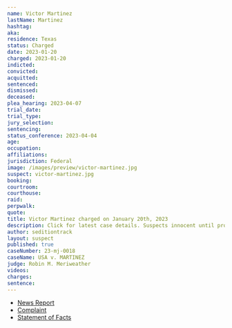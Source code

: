 ```yaml
---
name: Victor Martinez
lastName: Martinez
hashtag:
aka:
residence: Texas
status: Charged
date: 2023-01-20
charged: 2023-01-20
indicted:
convicted:
acquitted:
sentenced:
dismissed:
deceased:
plea_hearing: 2023-04-07
trial_date:
trial_type:
jury_selection:
sentencing:
status_conference: 2023-04-04
age:
occupation:
affiliations:
jurisdiction: Federal
image: /images/preview/victor-martinez.jpg
suspect: victor-martinez.jpg
booking:
courtroom:
courthouse:
raid:
perpwalk:
quote:
title: Victor Martinez charged on January 20th, 2023
description: Click for latest case details. Suspects innocent until proven guilty.
author: seditiontrack
layout: suspect
published: true
caseNumber: 23-mj-0018
caseName: USA v. MARTINEZ
judge: Robin M. Meriweather
videos:
charges:
sentence:
---
```


- [News Report](https://www.expressnews.com/news/local/article/another-san-antonio-man-charged-in-u-s-capitol-17774646.php)
- [Complaint](https://www.justice.gov/usao-dc/case-multi-defendant/file/1567416/download)
- [Statement of Facts](https://www.justice.gov/usao-dc/case-multi-defendant/file/1567421/download)
